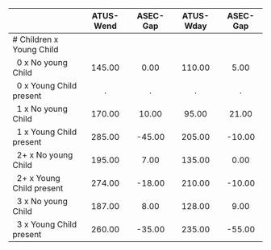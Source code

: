 
|                      |    ATUS-Wend |     ASEC-Gap |    ATUS-Wday |     ASEC-Gap |
| -------------------- | :----------: | :----------: | :----------: | :----------: |
| # Children x Young Child |              |              |              |              |
| &nbsp;&nbsp;0 x No young Child |       145.00 |         0.00 |       110.00 |         5.00 |
| &nbsp;&nbsp;0 x Young Child present |            . |            . |            . |            . |
| &nbsp;&nbsp;1 x No young Child |       170.00 |        10.00 |        95.00 |        21.00 |
| &nbsp;&nbsp;1 x Young Child present |       285.00 |       -45.00 |       205.00 |       -10.00 |
| &nbsp;&nbsp;2+ x No young Child |       195.00 |         7.00 |       135.00 |         0.00 |
| &nbsp;&nbsp;2+ x Young Child present |       274.00 |       -18.00 |       210.00 |       -10.00 |
| &nbsp;&nbsp;3 x No young Child |       187.00 |         8.00 |       128.00 |         9.00 |
| &nbsp;&nbsp;3 x Young Child present |       260.00 |       -35.00 |       235.00 |       -55.00 |

